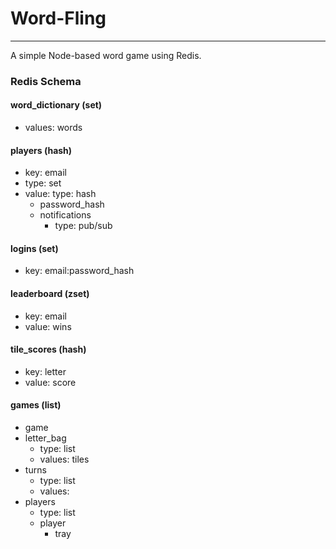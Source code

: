 # Word-Fling
------------

A simple Node-based word game using Redis.


### Redis Schema

#### word_dictionary (set)

  * values: words

#### players (hash)

  * key: email
  * type: set
  * value:
    type: hash
    * password_hash
    * notifications
      * type: pub/sub

#### logins (set)

  * key: email:password_hash

#### leaderboard (zset)

  * key: email
  * value: wins

#### tile_scores (hash)

  * key: letter
  * value: score

#### games (list)

  * game
  * letter_bag
    * type: list
    * values: tiles
  * turns
    * type: list
    * values:
  * players
    * type: list
    * player
      * tray
